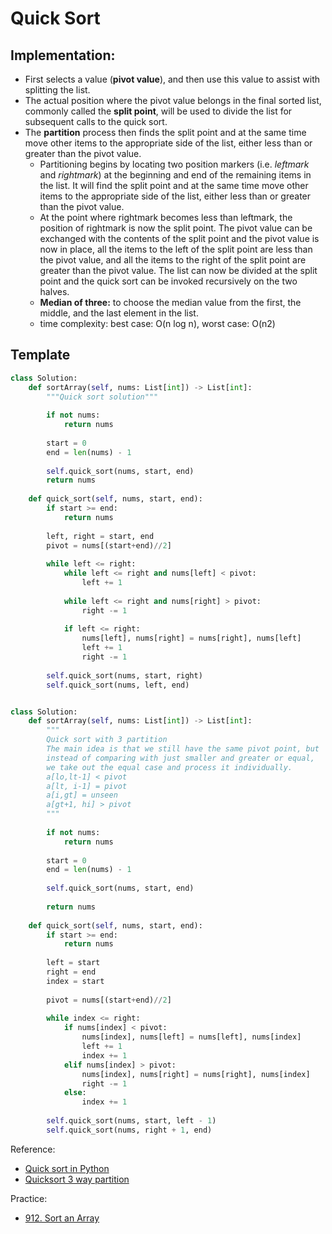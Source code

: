 # Quick Sort

## Implementation:

- First selects a value (**pivot value**), and then use this value to assist with splitting the list. 
- The actual position where the pivot value belongs in the final sorted list, commonly called the **split point**, will be used to divide the list for subsequent calls to the quick sort. 
- The **partition** process then finds the split point and at the same time move other items to the appropriate side of the list, either less than or greater than the pivot value.
	- Partitioning begins by locating two position markers (i.e. *leftmark* and *rightmark*) at the beginning and end of the remaining items in the list. It will find the split point and at the same time move other items to the appropriate side of the list, either less than or greater than the pivot value.
	- At the point where rightmark becomes less than leftmark, the position of rightmark is now the split point. The pivot value can be exchanged with the contents of the split point and the pivot value is now in place, all the items to the left of the split point are less than the pivot value, and all the items to the right of the split point are greater than the pivot value. The list can now be divided at the split point and the quick sort can be invoked recursively on the two halves.
	- **Median of three:** to choose the median value from the first, the middle, and the last element in the list.
	- time complexity: best case: O(n log n), worst case: O(n2)


## Template

```python
class Solution:
    def sortArray(self, nums: List[int]) -> List[int]:
        """Quick sort solution"""
        
        if not nums:
            return nums
        
        start = 0
        end = len(nums) - 1
        
        self.quick_sort(nums, start, end)
        return nums
    
    def quick_sort(self, nums, start, end):
        if start >= end:
            return nums
        
        left, right = start, end
        pivot = nums[(start+end)//2]
        
        while left <= right:
            while left <= right and nums[left] < pivot:
                left += 1
            
            while left <= right and nums[right] > pivot:
                right -= 1
            
            if left <= right:
                nums[left], nums[right] = nums[right], nums[left]
                left += 1
                right -= 1
                
        self.quick_sort(nums, start, right)
        self.quick_sort(nums, left, end)


class Solution:
    def sortArray(self, nums: List[int]) -> List[int]:
        """
        Quick sort with 3 partition
        The main idea is that we still have the same pivot point, but 
        instead of comparing with just smaller and greater or equal,
        we take out the equal case and process it individually.
        a[lo,lt-1] < pivot
        a[lt, i-1] = pivot
        a[i,gt] = unseen
        a[gt+1, hi] > pivot
        """
        
        if not nums:
            return nums
        
        start = 0
        end = len(nums) - 1
        
        self.quick_sort(nums, start, end)
        
        return nums
    
    def quick_sort(self, nums, start, end):   
        if start >= end:
            return nums
        
        left = start
        right = end
        index = start
        
        pivot = nums[(start+end)//2]
        
        while index <= right:
            if nums[index] < pivot: 
                nums[index], nums[left] = nums[left], nums[index]
                left += 1
                index += 1
            elif nums[index] > pivot:  
                nums[index], nums[right] = nums[right], nums[index]
                right -= 1
            else:
                index += 1
        
        self.quick_sort(nums, start, left - 1)
        self.quick_sort(nums, right + 1, end)
```


Reference:

- [Quick sort in Python](https://stackabuse.com/quicksort-in-python/)
- [Quicksort 3 way partition](https://gist.github.com/adonese/4bf34d5b57ee0358626c)

Practice:

- [912. Sort an Array](https://leetcode.com/problems/sort-an-array/)
